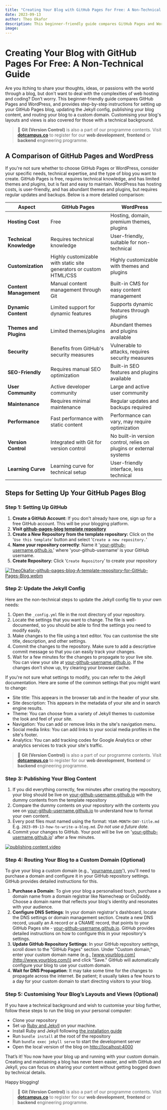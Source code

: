 ```yaml
---
title: "Creating Your Blog with GitHub Pages For Free: A Non-Technical Guide"
date: 2023-09-13
author: Theo Okafor
description: This beginner-friendly guide compares GitHub Pages and WordPress, and provides step-by-step instructions for setting up your GitHub Pages blog, updating the Jekyll config, publishing your blog content, and routing your blog to a custom domain. Customising your blog's layouts and views is also covered for those with a technical background.
image: 
---
```


# Creating Your Blog with GitHub Pages For Free: A Non-Technical Guide

Are you itching to share your thoughts, ideas, or passions with the world through a blog, but don't want to deal with the complexities of web hosting and coding? Don’t worry. This beginner-friendly guide compares GitHub Pages and WordPress, and provides step-by-step instructions for setting up your GitHub Pages blog, updating the Jekyll config, publishing your blog content, and routing your blog to a custom domain. Customising your blog's layouts and views is also covered for those with a technical background.

> 📢 **Git (Version Control)** is also a part of our programme contents. Visit [**dotcampus.co**](http://dotcampus.co) to register for our **web development**, **frontend** or **backend** engineering programme.

## A Comparison of GitHub Pages and WordPress

If you're not sure whether to choose GitHub Pages or WordPress, consider your specific needs, technical expertise, and the type of blog you want to create. GitHub Pages is free, requires technical knowledge, and has limited themes and plugins, but is fast and easy to maintain. WordPress has hosting costs, is user-friendly, and has abundant themes and plugins, but requires regular updates and backups. Below is a more detailed comparison:

| Aspect                   | GitHub Pages                             | WordPress                                    |
|--------------------------|------------------------------------------|----------------------------------------------|
| **Hosting Cost**         | Free                                     | Hosting, domain, premium themes, plugins    |
| **Technical Knowledge**  | Requires technical knowledge             | User-friendly, suitable for non-technical   |
| **Customization**        | Highly customizable with static site generators or custom HTML/CSS | Highly customizable with themes and plugins |
| **Content Management**   | Manual content management through Git    | Built-in CMS for easy content management     |
| **Dynamic Content**      | Limited support for dynamic features     | Supports dynamic features through plugins   |
| **Themes and Plugins**   | Limited themes/plugins                   | Abundant themes and plugins available       |
| **Security**             | Benefits from GitHub's security measures | Vulnerable to attacks, requires security measures |
| **SEO-Friendly**         | Requires manual SEO optimization         | Built-in SEO features and plugins available |
| **User Community**       | Active developer community               | Large and active user community              |
| **Maintenance**          | Requires minimal maintenance             | Regular updates and backups required        |
| **Performance**          | Fast performance with static content     | Performance can vary, may require optimization |
| **Version Control**      | Integrated with Git for version control  | No built-in version control, relies on plugins or external systems |
| **Learning Curve**       | Learning curve for technical setup       | User-friendly interface, less technical      |

## Steps for Setting Up Your GitHub Pages Blog

### **Step 1: Setting Up GitHub**

1. **Create a GitHub Account:** If you don't already have one, sign up for a free GitHub account. This will be your blogging platform.
2. **Visit [github-pages-blog template repository](https://github.com/TheoOkafor/github-pages-blog)**
3. **Create a New Repository from the template repository:** Click on the '`Use this template`' button and select '`Create a new repository.`'
4. **Name your repository correctly**: Name it '[your-github-username.github.io](http://your-github-username.github.io/),' where 'your-github-username' is your GitHub username.
5. **Create Repository:** Click ‘`Create Repository`’ to create your repository

[![TheoOkafor-github-pages-blog-A-template-repository-for-GitHub-Pages-Blog.webm](https://icon-library.com/images/youtube-video-player-icon/youtube-video-player-icon-6.jpg) ](https://github.com/DotCampus/dotcampus.github.io/assets/31534129/9d902360-9ecf-47c9-870d-ffd8629ecb73)

### **Step 2: Update the Jekyll Config**

Here are the non-technical steps to update the Jekyll config file to your own needs:

1. Open the `_config.yml` file in the root directory of your repository.
2. Locate the settings that you want to change. The file is well-documented, so you should be able to find the settings you need to modify easily.
3. Make changes to the file using a text editor. You can customise the site title, description, and other settings.
4. Commit the changes to the repository. Make sure to add a descriptive commit message so that you can easily track your changes.
5. Wait for a few minutes for the changes to propagate to your live site. You can view your site at [your-github-username.github.io](http://your-github-username.github.io/). If the changes don't show up, try clearing your browser cache.

If you're not sure what settings to modify, you can refer to the Jekyll documentation.
Here are some of the common settings that you might want to change:

- Site title: This appears in the browser tab and in the header of your site.
- Site description: This appears in the metadata of your site and in search engine results.
- Theme: You can choose from a variety of Jekyll themes to customise the look and feel of your site.
- Navigation: You can add or remove links in the site's navigation menu.
- Social media links: You can add links to your social media profiles in the site's footer.
- Analytics: You can add tracking codes for Google Analytics or other analytics services to track your site's traffic.

> 📢 **Git (Version Control)** is also a part of our programme contents. Visit [**dotcampus.co**](http://dotcampus.co) to register for our **web development**, **frontend** or **backend** engineering programme.

### **Step 3: Publishing Your Blog Content**

1. If you did everything correctly, few minutes after creating the repository, your blog should be live on [your-github-username.github.io](http://your-github-username.github.io/) with the dummy contents from the template repository
2. Compare the dummy contents on your repository with the contents you see on [your-github-username.github.io](http://your-github-username.github.io/) to understand how to format your own content.
3. Every post files must named using the format: `YEAR-MONTH-DAY-title.md` E.g. `2023-09-13-how-to-write-a-blog.md`. *Do not use a future date.*
4. Commit your changes to GitHub. Your post will be live on '[your-github-username.github.io](http://your-github-username.github.io/)' after a few minutes.

[![publishing content video](https://icon-library.com/images/youtube-video-player-icon/youtube-video-player-icon-6.jpg)](https://github.com/DotCampus/dotcampus.github.io/assets/31534129/4c6a5b36-5941-49a2-bf4a-4b556986a45d)

### Step 4: Routing Your Blog to a Custom Domain (Optional)

To give your blog a custom domain (e.g., '[yourname.com](http://yourname.com/)'), you'll need to purchase a domain and configure it in your GitHub repository settings. GitHub provides detailed instructions for this.

1. **Purchase a Domain**: To give your blog a personalised touch, purchase a domain name from a domain registrar like Namecheap or GoDaddy. Choose a domain name that reflects your blog's identity and resonates with your audience.
2. **Configure DNS Settings**: In your domain registrar's dashboard, locate the DNS settings or domain management section. Create a new DNS record, usually an A record or a CNAME record, that points to your GitHub Pages site -  [your-github-username.github.io](http://your-github-username.github.io/). GitHub provides detailed instructions on how to configure this in your repository's settings.
3. **Update GitHub Repository Settings**: In your GitHub repository settings, scroll down to the "GitHub Pages" section. Under "Custom domain," enter your custom domain name (e.g., [www.yourblog.com](http://www.yourblog.com/)) and click "Save." GitHub will automatically configure your blog to use your custom domain.
4. **Wait for DNS Propagation**: It may take some time for the changes to propagate across the internet. Be patient; it usually takes a few hours to a day for your custom domain to start directing visitors to your blog.

### Step 5: Customising Your Blog’s Layouts and Views (Optional)

If you have a technical background and wish to customise your blog further, follow these steps to run the blog on your personal computer:

- Clone your repository
- Set up [Ruby and Jekyll](https://jekyllrb.com/docs/installation/) on your machine.
- Install Ruby and Jekyll following [the installation guide](https://jekyllrb.com/docs/installation/)
- Run `bundle install` at the root of the repository
- Run `bundle exec jekyll serve` to start the development server
- Open the local version of the blog on [http://localhost:4000](http://localhost:4000/)

That’s it! You now have your blog up and running with your custom domain. Creating and maintaining a blog has never been easier, and with GitHub and Jekyll, you can focus on sharing your content without getting bogged down by technical details.

Happy blogging!

> 📢 **Git (Version Control)** is also a part of our programme contents. Visit [**dotcampus.co**](http://dotcampus.co) to register for our **web development**, **frontend** or **backend** engineering programme.
